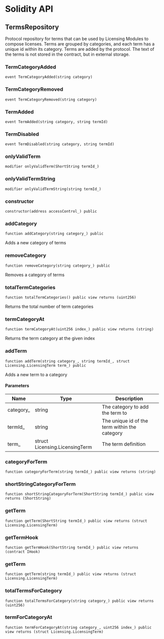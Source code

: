 # Solidity API

## TermsRepository

Protocol repository for terms that can be used by Licensing Modules to compose
licenses. Terms are grouped by categories, and each term has a unique id within its category.
Terms are added by the protocol.
The text of the terms is not stored in the contract, but in external storage.

### TermCategoryAdded

```solidity
event TermCategoryAdded(string category)
```

### TermCategoryRemoved

```solidity
event TermCategoryRemoved(string category)
```

### TermAdded

```solidity
event TermAdded(string category, string termId)
```

### TermDisabled

```solidity
event TermDisabled(string category, string termId)
```

### onlyValidTerm

```solidity
modifier onlyValidTerm(ShortString termId_)
```

### onlyValidTermString

```solidity
modifier onlyValidTermString(string termId_)
```

### constructor

```solidity
constructor(address accessControl_) public
```

### addCategory

```solidity
function addCategory(string category_) public
```

Adds a new category of terms

### removeCategory

```solidity
function removeCategory(string category_) public
```

Removes a category of terms

### totalTermCategories

```solidity
function totalTermCategories() public view returns (uint256)
```

Returns the total number of term categories

### termCategoryAt

```solidity
function termCategoryAt(uint256 index_) public view returns (string)
```

Returns the term category at the given index

### addTerm

```solidity
function addTerm(string category_, string termId_, struct Licensing.LicensingTerm term_) public
```

Adds a new term to a category

#### Parameters

| Name | Type | Description |
| ---- | ---- | ----------- |
| category_ | string | The category to add the term to |
| termId_ | string | The unique id of the term within the category |
| term_ | struct Licensing.LicensingTerm | The term definition |

### categoryForTerm

```solidity
function categoryForTerm(string termId_) public view returns (string)
```

### shortStringCategoryForTerm

```solidity
function shortStringCategoryForTerm(ShortString termId_) public view returns (ShortString)
```

### getTerm

```solidity
function getTerm(ShortString termId_) public view returns (struct Licensing.LicensingTerm)
```

### getTermHook

```solidity
function getTermHook(ShortString termId_) public view returns (contract IHook)
```

### getTerm

```solidity
function getTerm(string termId_) public view returns (struct Licensing.LicensingTerm)
```

### totalTermsForCategory

```solidity
function totalTermsForCategory(string category_) public view returns (uint256)
```

### termForCategoryAt

```solidity
function termForCategoryAt(string category_, uint256 index_) public view returns (struct Licensing.LicensingTerm)
```

